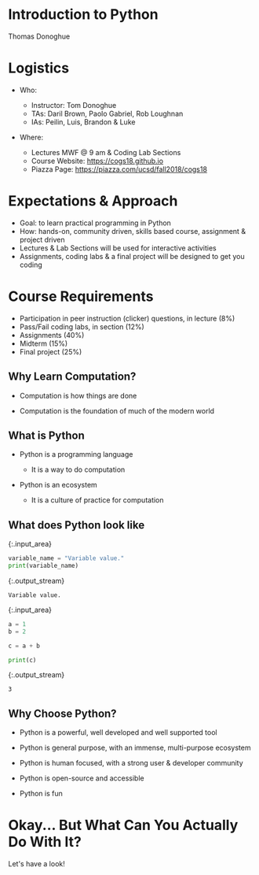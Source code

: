 

# Introduction to Python

Thomas Donoghue

# Logistics

- Who:
    - Instructor: Tom Donoghue
    - TAs: Daril Brown, Paolo Gabriel, Rob Loughnan
    - IAs: Peilin, Luis, Brandon & Luke

- Where:
    - Lectures MWF @ 9 am & Coding Lab Sections
    - Course Website: https://cogs18.github.io
    - Piazza Page: https://piazza.com/ucsd/fall2018/cogs18

# Expectations & Approach

- Goal: to learn practical programming in Python
- How: hands-on, community driven, skills based course, assignment & project driven
- Lectures & Lab Sections will be used for interactive activities
- Assignments, coding labs & a final project will be designed to get you coding

# Course Requirements

- Participation in peer instruction (clicker) questions, in lecture (8%) 
- Pass/Fail coding labs, in section (12%)
- Assignments (40%) 
- Midterm (15%)
- Final project (25%)

## Why Learn Computation?

- Computation is how things are done

- Computation is the foundation of much of the modern world

## What is Python


- Python is a programming language
    - It is a way to do computation

- Python is an ecosystem
    - It is a culture of practice for computation

## What does Python look like



{:.input_area}
```python
variable_name = "Variable value."
print(variable_name)
```


{:.output_stream}
```
Variable value.

```



{:.input_area}
```python
a = 1
b = 2

c = a + b

print(c)
```


{:.output_stream}
```
3

```

## Why Choose Python?

- Python is a powerful, well developed and well supported tool

- Python is general purpose, with an immense, multi-purpose ecosystem

- Python is human focused, with a strong user & developer community 

- Python is open-source and accessible

- Python is fun

# Okay... But What Can You Actually Do With It?

Let's have a look!
